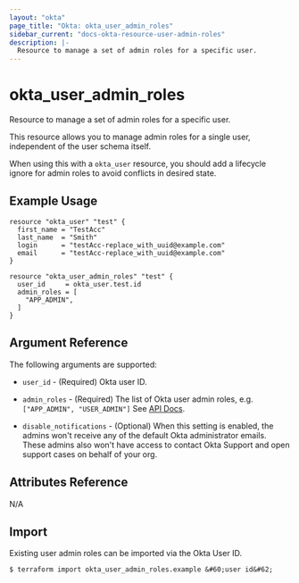 ```yaml
---
layout: "okta"
page_title: "Okta: okta_user_admin_roles"
sidebar_current: "docs-okta-resource-user-admin-roles"
description: |-
  Resource to manage a set of admin roles for a specific user.
---
```


# okta_user_admin_roles

Resource to manage a set of admin roles for a specific user.

This resource allows you to manage admin roles for a single user, independent of the user schema itself.

When using this with a `okta_user` resource, you should add a lifecycle ignore for admin roles to avoid conflicts
in desired state.

## Example Usage

```hcl
resource "okta_user" "test" {
  first_name = "TestAcc"
  last_name  = "Smith"
  login      = "testAcc-replace_with_uuid@example.com"
  email      = "testAcc-replace_with_uuid@example.com"
}

resource "okta_user_admin_roles" "test" {
  user_id     = okta_user.test.id
  admin_roles = [
    "APP_ADMIN",
  ]
}
```

## Argument Reference

The following arguments are supported:

- `user_id` - (Required) Okta user ID.

- `admin_roles` - (Required) The list of Okta user admin roles, e.g. `["APP_ADMIN", "USER_ADMIN"]` See [API Docs](https://developer.okta.com/docs/reference/api/roles/#role-types).

- `disable_notifications` - (Optional) When this setting is enabled, the admins won't receive any of the default Okta
administrator emails. These admins also won't have access to contact Okta Support and open support cases on behalf of your org.

## Attributes Reference

N/A

## Import

Existing user admin roles can be imported via the Okta User ID.

```
$ terraform import okta_user_admin_roles.example &#60;user id&#62;
```
